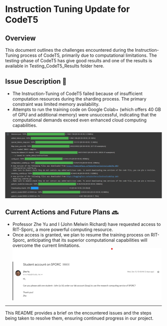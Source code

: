 # Instruction Tuning Update for CodeT5 

## Overview
This document outlines the challenges encountered during the Instruction-Tuning process of CodeT5, primarily due to computational limitations. The testing-phase of CodeT5 has give good results and one of the results is available in Testing_CodeT5_Results folder here.

## Issue Description 📝
- The Instruction-Tuning of CodeT5 failed because of insufficient computation resources during the sharding process. The primary constraint was limited memory availability.
- Attempts to run the training code on Google Colab+ (which offers 40 GB of GPU and additional memory) were unsuccessful, indicating that the computational demands exceed even enhanced cloud computing capabilities.
  
![Image](Extra/Sharding_Failure.png)


## Current Actions and Future Plans 🔜
- Professor Zhe Yu and I (John Melwin Richard) have requested access to RIT-Sporc, a more powerful computing resource.
- Once access is granted, we plan to resume the training process on RIT-Sporc, anticipating that its superior computational capabilities will overcome the current limitations.
![Alt text](Extra/Request_SPORC.png)

---

This README provides a brief on the encountered issues and the steps being taken to resolve them, ensuring continued progress in our project.

